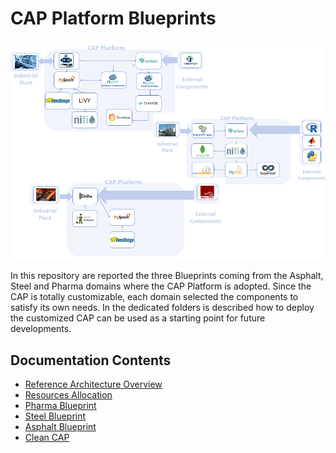 # CAP Platform Blueprints

![CAP Platform Blueprints](docs/images/home.png?raw=true "CAP Platform Blueprints")

In this repository are reported the three Blueprints coming from the Asphalt, Steel and Pharma domains where the CAP Platform is adopted.
Since the CAP is totally customizable, each domain selected the components to satisfy its own needs. In the dedicated folders is described how to deploy the customized CAP can be used as a starting point for future developments.

## Documentation Contents

-   [Reference Architecture Overview](https://github.com/Engineering-Research-and-Development/capri_cap_blueprints/docs/RA.md)
-   [Resources Allocation](https://github.com/Engineering-Research-and-Development/capri_cap_blueprints/docs/ResourcesAllocation.md)
-   [Pharma Blueprint](https://github.com/Engineering-Research-and-Development/capri_cap_blueprints/docs/pharma.md)
-   [Steel Blueprint](https://github.com/Engineering-Research-and-Development/capri_cap_blueprints/docs/steel.md)
-   [Asphalt Blueprint](https://github.com/Engineering-Research-and-Development/capri_cap_blueprints/docs/asphalt.md)
-   [Clean CAP](https://github.com/Engineering-Research-and-Development/capri_cap_blueprints/docs/cleanCAP.md)

